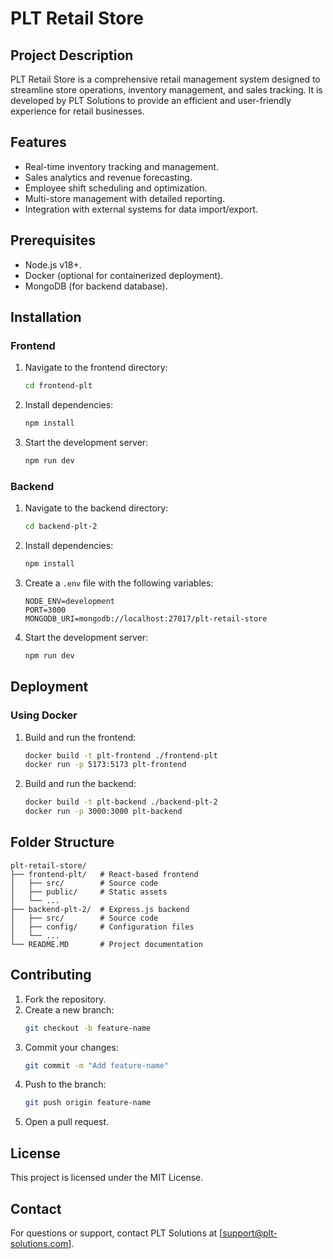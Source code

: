 # PLT Retail Store

## Project Description
PLT Retail Store is a comprehensive retail management system designed to streamline store operations, inventory management, and sales tracking. It is developed by PLT Solutions to provide an efficient and user-friendly experience for retail businesses.

## Features
- Real-time inventory tracking and management.
- Sales analytics and revenue forecasting.
- Employee shift scheduling and optimization.
- Multi-store management with detailed reporting.
- Integration with external systems for data import/export.

## Prerequisites
- Node.js v18+.
- Docker (optional for containerized deployment).
- MongoDB (for backend database).

## Installation

### Frontend
1. Navigate to the frontend directory:
   ```bash
   cd frontend-plt
   ```
2. Install dependencies:
   ```bash
   npm install
   ```
3. Start the development server:
   ```bash
   npm run dev
   ```

### Backend
1. Navigate to the backend directory:
   ```bash
   cd backend-plt-2
   ```
2. Install dependencies:
   ```bash
   npm install
   ```
3. Create a `.env` file with the following variables:
   ```
   NODE_ENV=development
   PORT=3000
   MONGODB_URI=mongodb://localhost:27017/plt-retail-store
   ```
4. Start the development server:
   ```bash
   npm run dev
   ```

## Deployment

### Using Docker
1. Build and run the frontend:
   ```bash
   docker build -t plt-frontend ./frontend-plt
   docker run -p 5173:5173 plt-frontend
   ```
2. Build and run the backend:
   ```bash
   docker build -t plt-backend ./backend-plt-2
   docker run -p 3000:3000 plt-backend
   ```

## Folder Structure
```
plt-retail-store/
├── frontend-plt/   # React-based frontend
│   ├── src/        # Source code
│   ├── public/     # Static assets
│   └── ...
├── backend-plt-2/  # Express.js backend
│   ├── src/        # Source code
│   ├── config/     # Configuration files
│   └── ...
└── README.MD       # Project documentation
```

## Contributing
1. Fork the repository.
2. Create a new branch:
   ```bash
   git checkout -b feature-name
   ```
3. Commit your changes:
   ```bash
   git commit -m "Add feature-name"
   ```
4. Push to the branch:
   ```bash
   git push origin feature-name
   ```
5. Open a pull request.

## License
This project is licensed under the MIT License.

## Contact
For questions or support, contact PLT Solutions at [support@plt-solutions.com].
